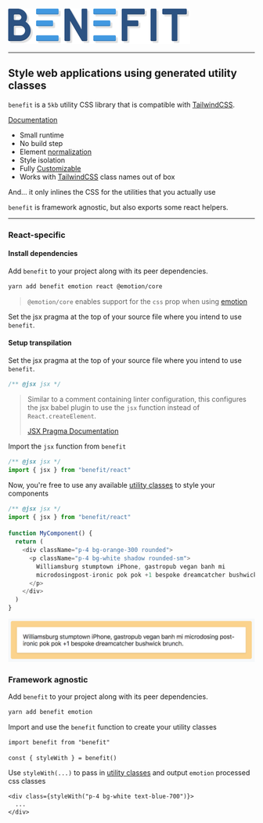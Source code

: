 [![Benefit Logo](benefit-logo.svg)](https://benefit.netlify.com)

---

## Style web applications using generated utility classes

`benefit` is a `5kb` utility CSS library that is compatible with [TailwindCSS](https://tailwindcss.com).

[Documentation](https://benefit.netlify.com)

- Small runtime
- No build step
- Element [normalization](https://benefit.netlify.com/customization/normalize)
- Style isolation
- Fully [Customizable](https://benefit.netlify.com/customization/overview)
- Works with [TailwindCSS](https://tailwindcss.com) class names out of box

And... it only inlines the CSS for the utilities that you actually use

`benefit` is framework agnostic, but also exports some react helpers.

---

### React-specific

#### Install dependencies

Add `benefit` to your project along with its peer dependencies.

```bash
yarn add benefit emotion react @emotion/core
```

> `@emotion/core` enables support for the `css` prop when using [emotion](https://emotion.sh/docs/css-prop)

Set the jsx pragma at the top of your source file where you intend to use `benefit`.

#### Setup transpilation

Set the jsx pragma at the top of your source file where you intend to use `benefit`.

```js
/** @jsx jsx */
```

> Similar to a comment containing linter configuration, this configures the jsx babel plugin to use the `jsx` function instead of `React.createElement`.
>
> [JSX Pragma Documentation](https://babeljs.io/docs/en/babel-plugin-transform-react-jsx#pragma)

Import the `jsx` function from `benefit`

```js
/** @jsx jsx */
import { jsx } from "benefit/react"
```

Now, you're free to use any available [utility classes](https://benefit.netlify.com/utilities) to style your components

```js
/** @jsx jsx */
import { jsx } from "benefit/react"

function MyComponent() {
  return (
    <div className="p-4 bg-orange-300 rounded">
      <p className="p-4 bg-white shadow rounded-sm">
        Williamsburg stumptown iPhone, gastropub vegan banh mi
        microdosingpost-ironic pok pok +1 bespoke dreamcatcher bushwick brunch.
      </p>
    </div>
  )
}
```

![Benefit Example](/docs/images/benefit-example.png)

### Framework agnostic

Add `benefit` to your project along with its peer dependencies.

```bash
yarn add benefit emotion
```

Import and use the `benefit` function to create your utility classes

```
import benefit from "benefit"

const { styleWith } = benefit()
```

Use `styleWith(...)` to pass in [utility classes](https://benefit.netlify.com/utilities) and output `emotion` processed css classes

```
<div class={styleWith("p-4 bg-white text-blue-700")}>
  ...
</div>
```
